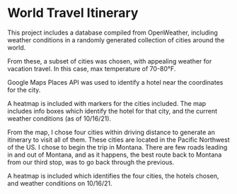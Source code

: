 # World Travel Itinerary

This project includes a database compiled from OpenWeather, including weather conditions in a randomly generated collection of cities around the world. 

From these, a subset of cities was chosen, with appealing weather for vacation travel. In this case, max temperature of 70-80°F.

Google Maps Places API was used to identify a hotel near the coordinates for the city. 

A heatmap is included with markers for the cities included. The map includes info boxes which identify the hotel for that city, and the current weather conditions (as of 10/16/21).

From the map, I chose four cities within driving distance to generate an itinerary to visit all of them. These cities are located in the Pacific Northwest of the US. I chose to begin the trip in Montana. 
There are few roads leading in and out of Montana, and as it happens, the best route back to Montana from our third stop, was to go back through the previous.

A heatmap is included which identifies the four cities, the hotels chosen, and weather conditions on 10/16/21.



